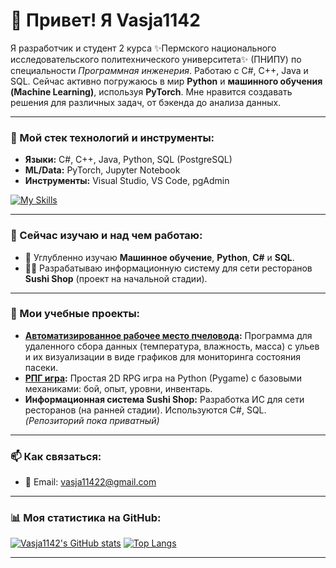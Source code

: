 # 👋 Привет! Я Vasja1142

Я разработчик и студент 2 курса ✨Пермского национального исследовательского политехнического университета✨ (ПНИПУ) по специальности *Программная инженерия*. Работаю с C#, C++, Java и SQL. Сейчас активно погружаюсь в мир **Python** и **машинного обучения (Machine Learning)**, используя **PyTorch**. Мне нравится создавать решения для различных задач, от бэкенда до анализа данных.

---

### 🚀 Мой стек технологий и инструменты:

*   **Языки:** C#, C++, Java, Python, SQL (PostgreSQL)
*   **ML/Data:** PyTorch, Jupyter Notebook
*   **Инструменты:** Visual Studio, VS Code, pgAdmin

[![My Skills](https://skillicons.dev/icons?i=cs,cpp,java,python,postgres,pytorch,vscode,visualstudio)](https://skillicons.dev)

---

### 🌱 Сейчас изучаю и над чем работаю:

*   🔭 Углубленно изучаю **Машинное обучение**, **Python**, **C#** и **SQL**.
*   👨‍💻 Разрабатываю информационную систему для сети ресторанов **Sushi Shop** (проект на начальной стадии).

---

### 🚀 Мои учебные проекты:

*   **[Автоматизированное рабочее место пчеловода](https://github.com/Vasja1142/ApiaryProject):** Программа для удаленного сбора данных (температура, влажность, масса) с ульев и их визуализации в виде графиков для мониторинга состояния пасеки.
*   **[РПГ игра](https://github.com/Vasja1142/RPG_game):** Простая 2D RPG игра на Python (Pygame) с базовыми механиками: бой, опыт, уровни, инвентарь.
*   **Информационная система Sushi Shop:** Разработка ИС для сети ресторанов (на ранней стадии). Используются C#, SQL. *(Репозиторий пока приватный)*

---

### 📫 Как связаться:

*   📧 Email: [vasja11422@gmail.com](mailto:vasja11422@gmail.com)

---

### 📊 Моя статистика на GitHub:

[![Vasja1142's GitHub stats](https://github-readme-stats.vercel.app/api?username=Vasja1142&show_icons=true&theme=merko)](https://github.com/anuraghazra/github-readme-stats)
[![Top Langs](https://github-readme-stats.vercel.app/api/top-langs/?username=Vasja1142&layout=compact&theme=merko)](https://github.com/anuraghazra/github-readme-stats)

---
